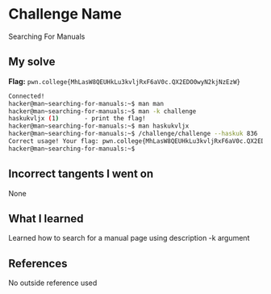 # Challenge Name
Searching For Manuals

## My solve
**Flag:** `pwn.college{MhLasW8QEUHkLu3kvljRxF6aV0c.QX2EDO0wyN2kjNzEzW}`

```bash
Connected!
hacker@man~searching-for-manuals:~$ man man
hacker@man~searching-for-manuals:~$ man -k challenge
haskukvljx (1)       - print the flag!
hacker@man~searching-for-manuals:~$ man haskukvljx
hacker@man~searching-for-manuals:~$ /challenge/challenge --haskuk 836
Correct usage! Your flag: pwn.college{MhLasW8QEUHkLu3kvljRxF6aV0c.QX2EDO0wyN2kjNzEzW}
hacker@man~searching-for-manuals:~$
```
## Incorrect tangents I went on
None

## What I learned
Learned how to search for a manual page using description -k argument

## References 
No outside reference used
